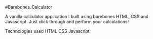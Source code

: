 #Barebones_Calculator

A vanilla calculator application I built using barebones HTML, CSS and Javascript.
Just click through and perform your calculations!

Technologies used
HTML CSS Javascript
